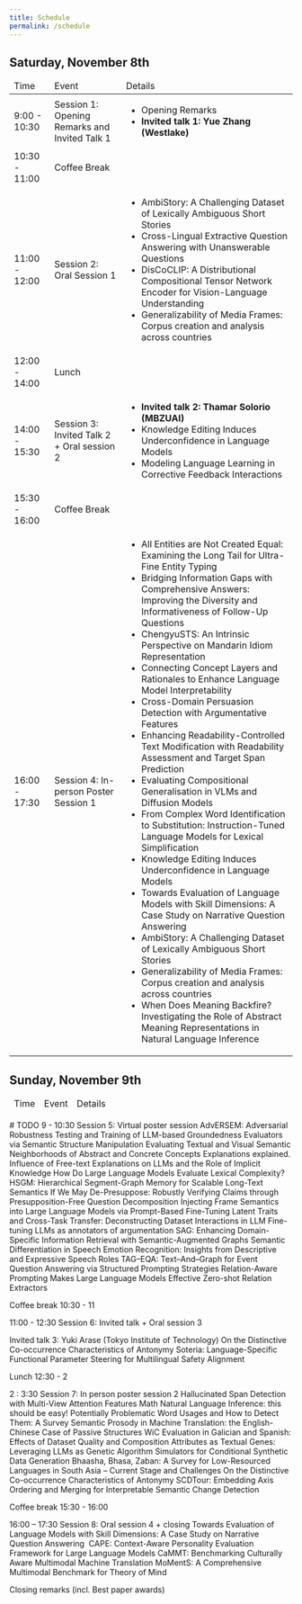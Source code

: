 ```yaml
---
title: Schedule
permalink: /schedule
---
```


## Saturday, November 8th

<table>
  <thead>
    <tr>
      <td>Time</td>
      <td>Event</td>
      <td>Details</td>
    </tr>
  </thead>
  <tbody>
    <tr>
      <td>9:00 - 10:30</td>
      <td>Session 1: Opening Remarks and Invited Talk 1</td>
      <td>
        <ul>
          <li>Opening Remarks</li>
          <li><b>Invited talk 1: Yue Zhang (Westlake)</b></li>
        </ul>
      </td>
    </tr>
    <tr>
      <td>10:30 - 11:00</td>
      <td>Coffee Break</td>
      <td></td>
    </tr>
    <tr>
      <td>11:00 - 12:00</td>
      <td>Session 2: Oral Session 1</td>
      <td>
        <ul>
          <li>AmbiStory: A Challenging Dataset of Lexically Ambiguous Short Stories</li>
          <li>Cross-Lingual Extractive Question Answering with Unanswerable Questions</li>
          <li>DisCoCLIP: A Distributional Compositional Tensor Network Encoder for Vision-Language Understanding</li>
          <li>Generalizability of Media Frames: Corpus creation and analysis across countries</li>
        </ul>
      </td>
    </tr>
    <tr>
      <td>12:00 - 14:00</td>
      <td>Lunch</td>
      <td></td>
    </tr>
    <tr>
      <td>14:00 - 15:30</td>
      <td>Session 3: Invited Talk 2 + Oral session 2</td>
      <td>
        <ul>
          <li><b>Invited talk 2: Thamar Solorio (MBZUAI)</b></li>
          <li>Knowledge Editing Induces Underconfidence in Language Models</li>
          <li>Modeling Language Learning in Corrective Feedback Interactions</li>
        </ul>
      </td>
    </tr>
    <tr>
      <td>15:30 - 16:00</td>
      <td>Coffee Break</td>
      <td></td>
    </tr>
    <tr>
      <td>16:00 - 17:30</td>
      <td>Session 4: In-person Poster Session 1</td>
      <td>
        <ul>
          <li>All Entities are Not Created Equal: Examining the Long Tail for Ultra-Fine Entity Typing</li>
          <li>Bridging Information Gaps with Comprehensive Answers: Improving the Diversity and Informativeness of Follow-Up Questions</li>
          <li>ChengyuSTS: An Intrinsic Perspective on Mandarin Idiom Representation</li>
          <li>Connecting Concept Layers and Rationales to Enhance Language Model Interpretability</li>
          <li>Cross-Domain Persuasion Detection with Argumentative Features</li>
          <li>Enhancing Readability-Controlled Text Modification with Readability Assessment and Target Span Prediction</li>
          <li>Evaluating Compositional Generalisation in VLMs and Diffusion Models</li>
          <li>From Complex Word Identification to Substitution: Instruction-Tuned Language Models for Lexical Simplification</li>
          <li>Knowledge Editing Induces Underconfidence in Language Models</li>
          <li>Towards Evaluation of Language Models with Skill Dimensions: A Case Study on Narrative Question Answering </li>
          <li>AmbiStory: A Challenging Dataset of Lexically Ambiguous Short Stories</li>
          <li>Generalizability of Media Frames: Corpus creation and analysis across countries</li>
          <li>When Does Meaning Backfire? Investigating the Role of Abstract Meaning Representations in Natural Language Inference</li>
        </ul>
      </td>
    </tr>
  </tbody>
</table>

## Sunday, November 9th

<table>
  <thead>
    <tr>
      <td>Time</td>
      <td>Event</td>
      <td>Details</td>
    </tr>
  </thead>
  <tbody>
  </tbody>
</table>
# TODO
9 - 10:30
Session 5: Virtual poster session
AdvERSEM: Adversarial Robustness Testing and Training of LLM-based Groundedness Evaluators via Semantic Structure Manipulation
Evaluating Textual and Visual Semantic Neighborhoods of Abstract and Concrete Concepts
Explanations explained. Influence of Free-text Explanations on LLMs and the Role of Implicit Knowledge
How Do Large Language Models Evaluate Lexical Complexity?
HSGM: Hierarchical Segment-Graph Memory for Scalable Long-Text Semantics
If We May De-Presuppose: Robustly Verifying Claims through Presupposition-Free Question Decomposition
Injecting Frame Semantics into Large Language Models via Prompt-Based Fine-Tuning
Latent Traits and Cross-Task Transfer: Deconstructing Dataset Interactions in LLM Fine-tuning
LLMs as annotators of argumentation
SAG: Enhancing Domain-Specific Information Retrieval with Semantic-Augmented Graphs
Semantic Differentiation in Speech Emotion Recognition: Insights from Descriptive and Expressive Speech Roles
TAG–EQA: Text–And–Graph for Event Question Answering via Structured Prompting Strategies
Relation-Aware Prompting Makes Large Language Models Effective Zero-shot Relation Extractors


Coffee break 10:30 - 11 

11:00 - 12:30
Session 6: Invited talk + Oral session 3

Invited talk 3: Yuki Arase (Tokyo Institute of Technology)
On the Distinctive Co-occurrence Characteristics of Antonymy
Soteria: Language-Specific Functional Parameter Steering for Multilingual Safety Alignment

Lunch 12:30 - 2

2 : 3:30
Session 7: In person poster session 2
Hallucinated Span Detection with Multi-View Attention Features
Math Natural Language Inference: this should be easy!
Potentially Problematic Word Usages and How to Detect Them: A Survey
Semantic Prosody in Machine Translation: the English-Chinese Case of Passive Structures
WiC Evaluation in Galician and Spanish: Effects of Dataset Quality and Composition
Attributes as Textual Genes: Leveraging LLMs as Genetic Algorithm Simulators for Conditional Synthetic Data Generation
Bhaasha, Bhasa, Zaban: A Survey for Low-Resourced Languages in South Asia – Current Stage and Challenges
On the Distinctive Co-occurrence Characteristics of Antonymy
SCDTour: Embedding Axis Ordering and Merging for Interpretable Semantic Change Detection


Coffee break 15:30 - 16:00

16:00 – 17:30 Session 8: Oral session 4 + closing
Towards Evaluation of Language Models with Skill Dimensions: A Case Study on Narrative Question Answering 
CAPE: Context-Aware Personality Evaluation Framework for Large Language Models
CaMMT: Benchmarking Culturally Aware Multimodal Machine Translation
MoMentS: A Comprehensive Multimodal Benchmark for Theory of Mind

Closing remarks (incl. Best paper awards) 

